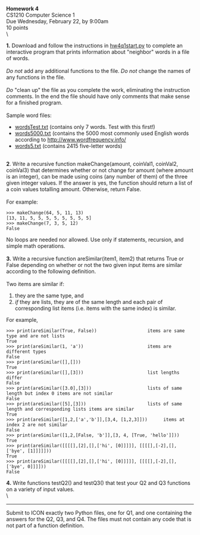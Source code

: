 **Homework 4**\
CS1210 Computer Science 1\
Due Wednesday, February 22, by 9:00am\
10 points\
\

**1.** Download and follow the instructions in
[hw4q1start.py](hw4q1start.py) to complete an interactive program that
prints information about \"neighbor\" words in a file of words.\
\
*Do not* add any additional functions to the file. *Do not* change the
names of any functions in the file.\
\
*Do* \"clean up\" the file as you complete the work, eliminating the
instruction comments. In the end the file should have only comments that
make sense for a finished program.\
\
Sample word files:

-   [wordsTest.txt](wordsTest.txt) (contains only 7 words. Test with
    this first!)
-   [words5000.txt](words5000.txt) (contains the 5000 most commonly used
    English words according to <http://www.wordfrequency.info/>
-   [words5.txt](words5.txt) (contains 2415 five-letter words)

\
**2**. Write a recursive function makeChange(amount, coinVal1, coinVal2,
coinVal3) that determines whether or not change for amount (where amount
is an integer), can be made using coins (any number of them) of the
three given integer values. If the answer is yes, the function should
return a list of a coin values totalling amount. Otherwise, return
False.\
\
For example:

    >>> makeChange(64, 5, 11, 13)
    [13, 11, 5, 5, 5, 5, 5, 5, 5, 5]
    >>> makeChange(7, 3, 5, 12)
    False

No loops are needed nor allowed. Use only if statements, recursion, and
simple math operations.\
\
**3.** Write a recursive function areSimilar(item1, item2) that returns
True or False depending on whether or not the two given input items are
similar according to the following definition.\
\
Two items are similar if:

1.  they are the same type, and
2.  *if* they are lists, they are of the same length and each pair of
    corresponding list items (i.e. items with the same index) is
    similar.

For example,

    >>> print(areSimilar(True, False))                   items are same type and are not lists
    True
    >>> print(areSimilar(1, 'a'))                        items are different types
    False
    >>> print(areSimilar([],[]))                      
    True                        
    >>> print(areSimilar([],[3]))                        list lengths differ
    False
    >>> print(areSimilar([3.0],[3]))                     lists of same length but index 0 items are not similar
    False
    >>> print(areSimilar([5],[3]))                       lists of same length and corresponding lists items are similar
    True
    >>> print(areSimilar([1,2,['a','b']],[3,4, [1,2,3]]))      items at index 2 are not similar
    False
    >>> print(areSimilar([1,2,[False, 'b']],[3, 4, [True, 'hello']]))
    True
    >>> print(areSimilar([[[[],[2],[],['hi', [0]]]]], [[[[],[-2],[],['bye', [1]]]]]))
    True
    >>> print(areSimilar([[[[],[2],[],['hi', [0]]]]], [[[[],[-2],[],['bye', 0]]]]))
    False

**4.** Write functions testQ2() and testQ3() that test your Q2 and Q3
functions on a variety of input values.\
\

------------------------------------------------------------------------

Submit to ICON exactly two Python files, one for Q1, and one containing
the answers for the Q2, Q3, and Q4. The files must not contain any code
that is not part of a function definition.
